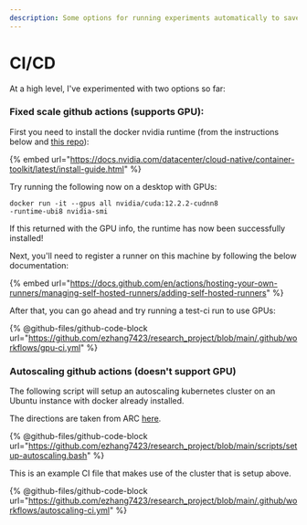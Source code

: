 ```yaml
---
description: Some options for running experiments automatically to save you a lot of time
---
```


# CI/CD

At a high level, I've experimented with two options so far:

### Fixed scale github actions (supports GPU):

First you need to install the docker nvidia runtime (from the instructions below and [this repo](ci-cd.md#fixed-scale-github-actions-supports-gpu)):

{% embed url="https://docs.nvidia.com/datacenter/cloud-native/container-toolkit/latest/install-guide.html" %}

Try running the following now on a desktop with GPUs:

```
docker run -it --gpus all nvidia/cuda:12.2.2-cudnn8
-runtime-ubi8 nvidia-smi
```

If this returned with the GPU info, the runtime has now been successfully installed!



Next, you'll need to register a runner on this machine by following the below documentation:

{% embed url="https://docs.github.com/en/actions/hosting-your-own-runners/managing-self-hosted-runners/adding-self-hosted-runners" %}

After that, you can go ahead and try running a test-ci run to use GPUs:

{% @github-files/github-code-block url="https://github.com/ezhang7423/research_project/blob/main/.github/workflows/gpu-ci.yml" %}

### Autoscaling github actions (doesn't support GPU)

The following script will setup an autoscaling kubernetes cluster on an Ubuntu instance with docker already installed.&#x20;

The directions are taken from ARC [here](https://docs.github.com/en/actions/hosting-your-own-runners/managing-self-hosted-runners-with-actions-runner-controller/quickstart-for-actions-runner-controller).

{% @github-files/github-code-block url="https://github.com/ezhang7423/research_project/blob/main/scripts/setup-autoscaling.bash" %}

This is an example CI file that makes use of the cluster that is setup above.

{% @github-files/github-code-block url="https://github.com/ezhang7423/research_project/blob/main/.github/workflows/autoscaling-ci.yml" %}

